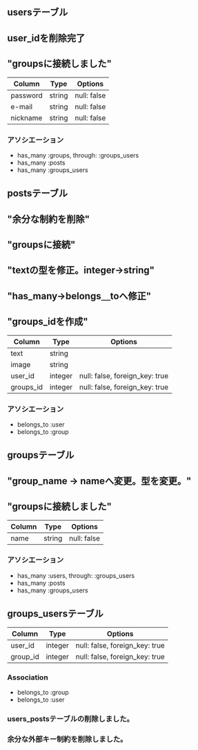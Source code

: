 ## usersテーブル
## user_idを削除完了
## "groupsに接続しました"
|Column|Type|Options|
|------|----|-------|
|password|string|null: false| 
|e-mail|string|null: false|
|nickname|string|null: false|
### アソシエーション
- has_many :groups, through:  :groups_users
- has_many :posts
- has_many :groups_users

## postsテーブル
## "余分な制約を削除"
## "groupsに接続"
## "textの型を修正。integer→string"
## "has_many→belongs＿toへ修正"
## "groups_idを作成"
|Column|Type|Options|
|------|----|-------|
|text|string ||
|image|string ||
|user_id|integer|null: false, foreign_key: true|
|groups_id|integer|null: false, foreign_key: true|
### アソシエーション
- belongs_to :user
- belongs_to :group

## groupsテーブル
## "group_name → nameへ変更。型を変更。"
## "groupsに接続しました"
|Column|Type|Options|
|------|----|-------|
|name|string|null: false|
### アソシエーション
- has_many :users, through:  :groups_users
- has_many :posts
- has_many :groups_users

## groups_usersテーブル
|Column|Type|Options|
|------|----|-------|
|user_id|integer|null: false, foreign_key: true|
|group_id|integer|null: false, foreign_key: true|
### Association
- belongs_to :group
- belongs_to :user

### users_postsテーブルの削除しました。
### 余分な外部キー制約を削除しました。